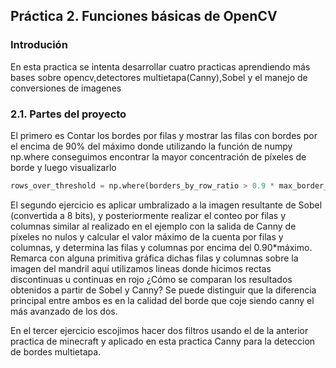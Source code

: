 ## Práctica 2. Funciones básicas de OpenCV

### Introdución
En esta practica se intenta desarrollar cuatro practicas aprendiendo más bases sobre opencv,detectores multietapa(Canny),Sobel y el  manejo de conversiones de imagenes

### 2.1. Partes del proyecto
El primero es Contar los bordes por filas y mostrar las filas con bordes por el encima de 90% del máximo donde utilizando la función de numpy np.where conseguimos encontrar la mayor concentración de píxeles de borde y luego visualizarlo
```python
rows_over_threshold = np.where(borders_by_row_ratio > 0.9 * max_border_number)[0]
```
El segundo ejercicio es aplicar  umbralizado a la imagen resultante de Sobel (convertida a 8 bits), y posteriormente realizar el conteo por filas y columnas similar al realizado en el ejemplo con la salida de Canny de píxeles no nulos y calcular el valor máximo de la cuenta por filas y columnas, y determina las filas y columnas por encima del 0.90*máximo. Remarca con alguna primitiva gráfica dichas filas y columnas sobre la imagen del mandril aquí utilizamos lineas donde hicimos rectas discontinuas u continuas en rojo ¿Cómo se comparan los resultados obtenidos a partir de Sobel y Canny?
Se puede distinguir que la diferencia principal entre ambos es en la calidad del borde que coje siendo canny el más avanzado de los dos.

En el tercer ejercicio escojimos hacer dos filtros usando el de la anterior practica de minecraft y aplicado en esta practica Canny para la deteccion de bordes multietapa.





